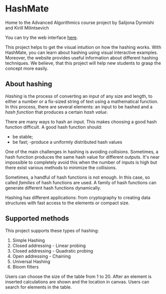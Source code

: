 # HashMate
Home to the Advanced Algorithmics course project by Salijona Dyrmishi and Kirill Milintsevich

You can try the web interface [here](https://501good.github.io/hash/index.html).

This project helps to get the visual intuition on how the hashing works. With HashMate, you can learn about hashing using visual interactive examples. Moreover, the website provides useful information about different hashing techniques. We believe, that this project will help new students to grasp the concept more easily.

## About hashing

_Hashing_ is the process of converting an input of any size and length,  to either a number or a fix-sized string of text using a mathematical function. In this process, there are several elements: an input to be hashed and a _hash function_ that produces a certain _hash value_.

There are many ways to hash an input. This makes choosing a good hash function difficult. A good hash function should:
- be stable;
- be fast;
 -produce a uniformly distributed hash values

One of the main challenges in hashing is avoiding _collisions_. Sometimes, a hash function produces the same hash value for different outputs. It's near impossible to completely avoid this when the number of inputs is high but there exist various methods to minimize the collisions.

Sometimes, a handful of hash functions is not enough. In this case, so called _families_ of hash functions are used. A family of hash functions can generate different hash functions dynamically.

Hashing has different applications: from cryptography to creating data structures with fast access to the elements or compact size. 

## Supported methods

This project supports these types of hashing:
1. Simple Hashing
2. Closed addressing - Linear probing
3. Closed addressing - Quadratic probing
4. Open addressing - Chaining
5. Universal Hashing
6. Bloom filters

Users can choose the size of the table from 1 to 20. After an element is inserted calculations are shown and the location in canvas. Users can search for elements in the table. 

